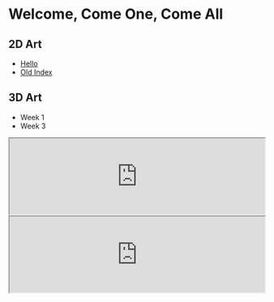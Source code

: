 # Welcome, Come One, Come All

## 2D Art
- [Hello](https://ericawinfrey.myportfolio.com/)
- [Old Index](./index'demo'.html)

## 3D Art
- Week 1
- Week 3

<iframe src = "https://aquarica.github.io/ProgrammingDigitalMedia/Sketches/1/index.html" style="width:100%"></iframe>

<iframe src = "https://aquarica.github.io/ProgrammingDigitalMedia/Lab5/index.html" style="width:100%"></iframe>


